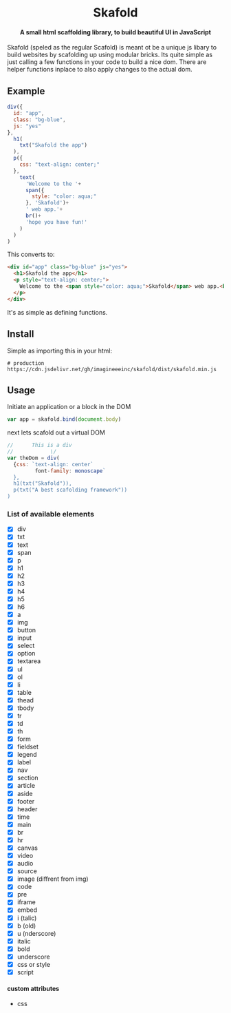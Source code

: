 <h1 align="center">Skafold</h1>
<h4 align="center">A small html scaffolding library, to build beautiful UI in JavaScript</h4>
Skafold (speled as the regular Scafold) is meant ot be a unique js libary to build websites by scafolding up using modular bricks. Its quite simple as just calling a few functions in your code to build a nice dom. There are helper functions inplace to also apply changes to the actual dom.

## Example
```js
div({
  id: "app",
  class: "bg-blue",
  js: "yes"
},
  h1(
    txt("Skafold the app")
  ),
  p({
    css: "text-align: center;"
  },
    text(
      'Welcome to the '+
      span({
        style: "color: aqua;"
      }, 'Skafold')+
      ' web app.'+
      br()+
      'hope you have fun!'
    )
  )
)
```
This converts to:
```html
<div id="app" class="bg-blue" js="yes">
  <h1>Skafold the app</h1>
  <p style="text-align: center;">
    Welcome to the <span style="color: aqua;">Skafold</span> web app.<br>hope you have fun!
  </p>
</div>
```
It's as simple as defining functions.

## Install
Simple as importing this in your html:
```
# production
https://cdn.jsdelivr.net/gh/imagineeeinc/skafold/dist/skafold.min.js
```
## Usage
Initiate an application or a block in the DOM
```js
var app = skafold.bind(document.body)
```
next lets scafold out a virtual DOM
```js
//      This is a div
//            \/
var theDom = div(
  {css: `text-align: center`
         font-family: monoscape`
  },
  h1(txt("Skafold")),
  p(txt("A best scafolding framework"))
)
```
### List of available elements

* [X] div
* [X] txt
* [X] text
* [X] span
* [X] p
* [X] h1
* [X] h2
* [X] h3
* [X] h4
* [X] h5
* [X] h6
* [X] a
* [X] img
* [X] button
* [X] input
* [X] select
* [X] option
* [X] textarea
* [X] ul
* [X] ol
* [X] li
* [X] table
* [X] thead
* [X] tbody
* [X] tr
* [X] td
* [X] th
* [X] form
* [X] fieldset
* [X] legend
* [X] label
* [X] nav
* [X] section
* [X] article
* [X] aside
* [X] footer
* [X] header
* [X] time
* [X] main
* [X] br
* [X] hr
* [X] canvas
* [X] video
* [X] audio
* [X] source
* [X] image (diffrent from img)
* [X] code
* [X] pre
* [X] iframe
* [X] embed
* [X] i (talic)
* [X] b (old)
* [X] u (nderscore)
* [X] italic
* [X] bold
* [X] underscore
* [X] css or style
* [X] script

#### custom attributes

- css
